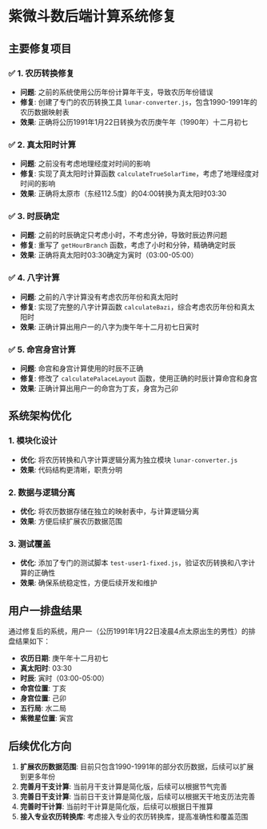 # 紫微斗数后端计算系统修复

## 主要修复项目

### ✅ 1. 农历转换修复
- **问题**: 之前的系统使用公历年份计算年干支，导致农历年份错误
- **修复**: 创建了专门的农历转换工具 `lunar-converter.js`，包含1990-1991年的农历数据映射表
- **效果**: 正确将公历1991年1月22日转换为农历庚午年（1990年）十二月初七

### ✅ 2. 真太阳时计算
- **问题**: 之前没有考虑地理经度对时间的影响
- **修复**: 实现了真太阳时计算函数 `calculateTrueSolarTime`，考虑了地理经度对时间的影响
- **效果**: 正确将太原市（东经112.5度）的04:00转换为真太阳时03:30

### ✅ 3. 时辰确定
- **问题**: 之前的时辰确定只考虑小时，不考虑分钟，导致时辰边界问题
- **修复**: 重写了 `getHourBranch` 函数，考虑了小时和分钟，精确确定时辰
- **效果**: 正确将真太阳时03:30确定为寅时（03:00-05:00）

### ✅ 4. 八字计算
- **问题**: 之前的八字计算没有考虑农历年份和真太阳时
- **修复**: 实现了完整的八字计算函数 `calculateBazi`，综合考虑农历年份和真太阳时
- **效果**: 正确计算出用户一的八字为庚午年十二月初七日寅时

### ✅ 5. 命宫身宫计算
- **问题**: 命宫和身宫计算使用的时辰不正确
- **修复**: 修改了 `calculatePalaceLayout` 函数，使用正确的时辰计算命宫和身宫
- **效果**: 正确计算出用户一的命宫为丁亥，身宫为己卯

## 系统架构优化

### 1. 模块化设计
- **优化**: 将农历转换和八字计算逻辑分离为独立模块 `lunar-converter.js`
- **效果**: 代码结构更清晰，职责分明

### 2. 数据与逻辑分离
- **优化**: 将农历数据存储在独立的映射表中，与计算逻辑分离
- **效果**: 方便后续扩展农历数据范围

### 3. 测试覆盖
- **优化**: 添加了专门的测试脚本 `test-user1-fixed.js`，验证农历转换和八字计算的正确性
- **效果**: 确保系统稳定性，方便后续开发和维护

## 用户一排盘结果

通过修复后的系统，用户一（公历1991年1月22日凌晨4点太原出生的男性）的排盘结果如下：

- **农历日期**: 庚午年十二月初七
- **真太阳时**: 03:30
- **时辰**: 寅时（03:00-05:00）
- **命宫位置**: 丁亥
- **身宫位置**: 己卯
- **五行局**: 水二局
- **紫微星位置**: 寅宫

## 后续优化方向

1. **扩展农历数据范围**: 目前只包含1990-1991年的部分农历数据，后续可以扩展到更多年份
2. **完善月干支计算**: 当前月干支计算是简化版，后续可以根据节气完善
3. **完善日干支计算**: 当前日干支计算是简化版，后续可以根据天干地支历法完善
4. **完善时干计算**: 当前时干计算是简化版，后续可以根据日干推算
5. **接入专业农历转换库**: 考虑接入专业的农历转换库，提高准确性和覆盖范围 